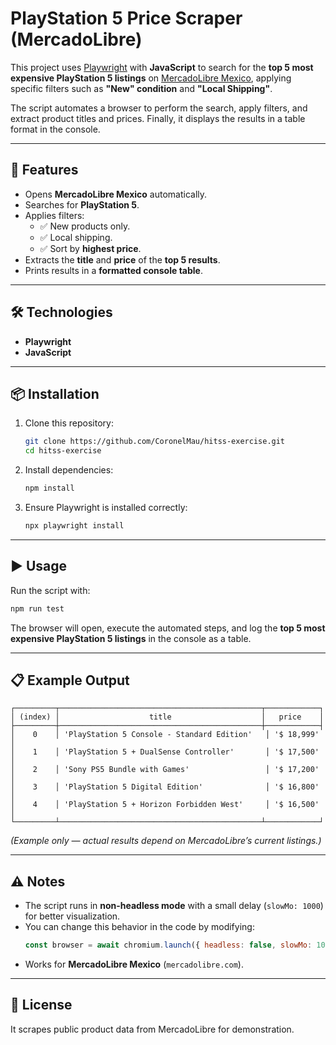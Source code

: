 # PlayStation 5 Price Scraper (MercadoLibre)

This project uses [Playwright](https://playwright.dev/) with **JavaScript** to search for the **top 5 most expensive PlayStation 5 listings** on [MercadoLibre Mexico](https://mercadolibre.com/), applying specific filters such as **"New" condition** and **"Local Shipping"**.

The script automates a browser to perform the search, apply filters, and extract product titles and prices. Finally, it displays the results in a table format in the console.

---

## 🚀 Features

- Opens **MercadoLibre Mexico** automatically.
- Searches for **PlayStation 5**.
- Applies filters:
  - ✅ New products only.
  - ✅ Local shipping.
  - ✅ Sort by **highest price**.
- Extracts the **title** and **price** of the **top 5 results**.
- Prints results in a **formatted console table**.

---

## 🛠️ Technologies

- **Playwright**
- **JavaScript**

---

## 📦 Installation

1. Clone this repository:

   ```bash
   git clone https://github.com/CoronelMau/hitss-exercise.git
   cd hitss-exercise
   ```

2. Install dependencies:

   ```bash
   npm install
   ```

3. Ensure Playwright is installed correctly:
   ```bash
   npx playwright install
   ```

---

## ▶️ Usage

Run the script with:

```bash
npm run test
```

The browser will open, execute the automated steps, and log the **top 5 most expensive PlayStation 5 listings** in the console as a table.

---

## 📋 Example Output

```text
┌─────────┬─────────────────────────────────────────────┬────────────┐
│ (index) │                    title                    │   price    │
├─────────┼─────────────────────────────────────────────┼────────────┤
│    0    │ 'PlayStation 5 Console - Standard Edition'   │ '$ 18,999' │
│    1    │ 'PlayStation 5 + DualSense Controller'       │ '$ 17,500' │
│    2    │ 'Sony PS5 Bundle with Games'                 │ '$ 17,200' │
│    3    │ 'PlayStation 5 Digital Edition'              │ '$ 16,800' │
│    4    │ 'PlayStation 5 + Horizon Forbidden West'     │ '$ 16,500' │
└─────────┴─────────────────────────────────────────────┴────────────┘
```

_(Example only — actual results depend on MercadoLibre’s current listings.)_

---

## ⚠️ Notes

- The script runs in **non-headless mode** with a small delay (`slowMo: 1000`) for better visualization.
- You can change this behavior in the code by modifying:
  ```js
  const browser = await chromium.launch({ headless: false, slowMo: 1000 });
  ```
- Works for **MercadoLibre Mexico** (`mercadolibre.com`).

---

## 📜 License

It scrapes public product data from MercadoLibre for demonstration.
